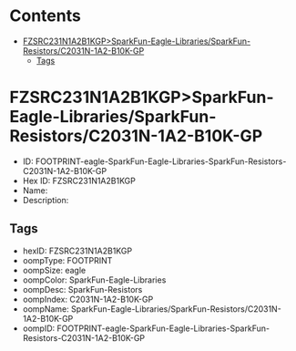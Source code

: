 



Contents
========

* [FZSRC231N1A2B1KGP>SparkFun-Eagle-Libraries/SparkFun-Resistors/C2031N-1A2-B10K-GP](#fzsrc231n1a2b1kgpsparkfun-eagle-librariessparkfun-resistorsc2031n-1a2-b10k-gp)
	* [Tags](#tags)

# FZSRC231N1A2B1KGP>SparkFun-Eagle-Libraries/SparkFun-Resistors/C2031N-1A2-B10K-GP

- ID: FOOTPRINT-eagle-SparkFun-Eagle-Libraries-SparkFun-Resistors-C2031N-1A2-B10K-GP
- Hex ID: FZSRC231N1A2B1KGP
- Name: 
- Description: 

## Tags

- hexID: FZSRC231N1A2B1KGP
- oompType: FOOTPRINT
- oompSize: eagle
- oompColor: SparkFun-Eagle-Libraries
- oompDesc: SparkFun-Resistors
- oompIndex: C2031N-1A2-B10K-GP
- oompName: SparkFun-Eagle-Libraries/SparkFun-Resistors/C2031N-1A2-B10K-GP
- oompID: FOOTPRINT-eagle-SparkFun-Eagle-Libraries-SparkFun-Resistors-C2031N-1A2-B10K-GP

